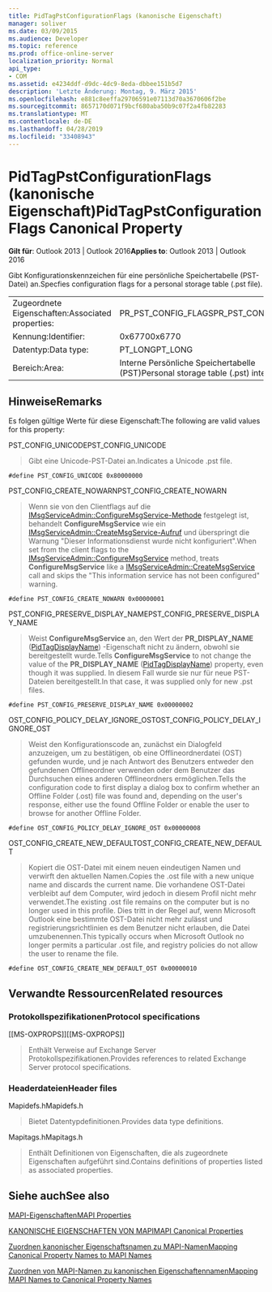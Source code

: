 ```yaml
---
title: PidTagPstConfigurationFlags (kanonische Eigenschaft)
manager: soliver
ms.date: 03/09/2015
ms.audience: Developer
ms.topic: reference
ms.prod: office-online-server
localization_priority: Normal
api_type:
- COM
ms.assetid: e4234ddf-d9dc-4dc9-8eda-dbbee151b5d7
description: 'Letzte Änderung: Montag, 9. März 2015'
ms.openlocfilehash: e881c8eeffa29706591e07113d70a3670606f2be
ms.sourcegitcommit: 8657170d071f9bcf680aba50b9c07f2a4fb82283
ms.translationtype: MT
ms.contentlocale: de-DE
ms.lasthandoff: 04/28/2019
ms.locfileid: "33408943"
---
```

# <a name="pidtagpstconfigurationflags-canonical-property"></a><span data-ttu-id="c32e3-103">PidTagPstConfigurationFlags (kanonische Eigenschaft)</span><span class="sxs-lookup"><span data-stu-id="c32e3-103">PidTagPstConfigurationFlags Canonical Property</span></span>
  
<span data-ttu-id="c32e3-104">**Gilt für**: Outlook 2013 | Outlook 2016</span><span class="sxs-lookup"><span data-stu-id="c32e3-104">**Applies to**: Outlook 2013 | Outlook 2016</span></span> 
  
<span data-ttu-id="c32e3-105">Gibt Konfigurationskennzeichen für eine persönliche Speichertabelle (PST-Datei) an.</span><span class="sxs-lookup"><span data-stu-id="c32e3-105">Specfies configuration flags for a personal storage table (.pst file).</span></span>
  
|||
|:-----|:-----|
|<span data-ttu-id="c32e3-106">Zugeordnete Eigenschaften:</span><span class="sxs-lookup"><span data-stu-id="c32e3-106">Associated properties:</span></span>  <br/> |<span data-ttu-id="c32e3-107">PR_PST_CONFIG_FLAGS</span><span class="sxs-lookup"><span data-stu-id="c32e3-107">PR_PST_CONFIG_FLAGS</span></span>  <br/> |
|<span data-ttu-id="c32e3-108">Kennung:</span><span class="sxs-lookup"><span data-stu-id="c32e3-108">Identifier:</span></span>  <br/> |<span data-ttu-id="c32e3-109">0x6770</span><span class="sxs-lookup"><span data-stu-id="c32e3-109">0x6770</span></span>  <br/> |
|<span data-ttu-id="c32e3-110">Datentyp:</span><span class="sxs-lookup"><span data-stu-id="c32e3-110">Data type:</span></span>  <br/> |<span data-ttu-id="c32e3-111">PT_LONG</span><span class="sxs-lookup"><span data-stu-id="c32e3-111">PT_LONG</span></span>  <br/> |
|<span data-ttu-id="c32e3-112">Bereich:</span><span class="sxs-lookup"><span data-stu-id="c32e3-112">Area:</span></span>  <br/> |<span data-ttu-id="c32e3-113">Interne Persönliche Speichertabelle (PST)</span><span class="sxs-lookup"><span data-stu-id="c32e3-113">Personal storage table (.pst) internal</span></span>  <br/> |
   
## <a name="remarks"></a><span data-ttu-id="c32e3-114">Hinweise</span><span class="sxs-lookup"><span data-stu-id="c32e3-114">Remarks</span></span>

<span data-ttu-id="c32e3-115">Es folgen gültige Werte für diese Eigenschaft:</span><span class="sxs-lookup"><span data-stu-id="c32e3-115">The following are valid values for this property:</span></span>
  
<span data-ttu-id="c32e3-116">PST_CONFIG_UNICODE</span><span class="sxs-lookup"><span data-stu-id="c32e3-116">PST_CONFIG_UNICODE</span></span>
  
> <span data-ttu-id="c32e3-117">Gibt eine Unicode-PST-Datei an.</span><span class="sxs-lookup"><span data-stu-id="c32e3-117">Indicates a Unicode .pst file.</span></span> 
    
   `#define PST_CONFIG_UNICODE 0x80000000`
    
<span data-ttu-id="c32e3-118">PST_CONFIG_CREATE_NOWARN</span><span class="sxs-lookup"><span data-stu-id="c32e3-118">PST_CONFIG_CREATE_NOWARN</span></span>
  
> <span data-ttu-id="c32e3-119">Wenn sie von den Clientflags auf die [IMsgServiceAdmin::ConfigureMsgService-Methode](imsgserviceadmin-configuremsgservice.md) festgelegt ist, behandelt **ConfigureMsgService** wie ein [IMsgServiceAdmin::CreateMsgService-Aufruf](imsgserviceadmin-createmsgservice.md) und überspringt die Warnung "Dieser Informationsdienst wurde nicht konfiguriert".</span><span class="sxs-lookup"><span data-stu-id="c32e3-119">When set from the client flags to the [IMsgServiceAdmin::ConfigureMsgService](imsgserviceadmin-configuremsgservice.md) method, treats **ConfigureMsgService** like a [IMsgServiceAdmin::CreateMsgService](imsgserviceadmin-createmsgservice.md) call and skips the "This information service has not been configured" warning.</span></span> 
    
   `#define PST_CONFIG_CREATE_NOWARN 0x00000001`
    
<span data-ttu-id="c32e3-120">PST_CONFIG_PRESERVE_DISPLAY_NAME</span><span class="sxs-lookup"><span data-stu-id="c32e3-120">PST_CONFIG_PRESERVE_DISPLAY_NAME</span></span>
  
> <span data-ttu-id="c32e3-121">Weist **ConfigureMsgService** an, den Wert der **PR_DISPLAY_NAME** ([PidTagDisplayName](pidtagdisplayname-canonical-property.md)) -Eigenschaft nicht zu ändern, obwohl sie bereitgestellt wurde.</span><span class="sxs-lookup"><span data-stu-id="c32e3-121">Tells **ConfigureMsgService** to not change the value of the **PR_DISPLAY_NAME** ([PidTagDisplayName](pidtagdisplayname-canonical-property.md)) property, even though it was supplied.</span></span> <span data-ttu-id="c32e3-122">In diesem Fall wurde sie nur für neue PST-Dateien bereitgestellt.</span><span class="sxs-lookup"><span data-stu-id="c32e3-122">In that case, it was supplied only for new .pst files.</span></span>
    
   `#define PST_CONFIG_PRESERVE_DISPLAY_NAME 0x00000002`
    
<span data-ttu-id="c32e3-123">OST_CONFIG_POLICY_DELAY_IGNORE_OST</span><span class="sxs-lookup"><span data-stu-id="c32e3-123">OST_CONFIG_POLICY_DELAY_IGNORE_OST</span></span>
  
> <span data-ttu-id="c32e3-124">Weist den Konfigurationscode an, zunächst ein Dialogfeld anzuzeigen, um zu bestätigen, ob eine Offlineordnerdatei (OST) gefunden wurde, und je nach Antwort des Benutzers entweder den gefundenen Offlineordner verwenden oder dem Benutzer das Durchsuchen eines anderen Offlineordners ermöglichen.</span><span class="sxs-lookup"><span data-stu-id="c32e3-124">Tells the configuration code to first display a dialog box to confirm whether an Offline Folder (.ost) file was found and, depending on the user's response, either use the found Offline Folder or enable the user to browse for another Offline Folder.</span></span>
    
   `#define OST_CONFIG_POLICY_DELAY_IGNORE_OST 0x00000008`
    
<span data-ttu-id="c32e3-125">OST_CONFIG_CREATE_NEW_DEFAULT</span><span class="sxs-lookup"><span data-stu-id="c32e3-125">OST_CONFIG_CREATE_NEW_DEFAULT</span></span>
  
> <span data-ttu-id="c32e3-126">Kopiert die OST-Datei mit einem neuen eindeutigen Namen und verwirft den aktuellen Namen.</span><span class="sxs-lookup"><span data-stu-id="c32e3-126">Copies the .ost file with a new unique name and discards the current name.</span></span> <span data-ttu-id="c32e3-127">Die vorhandene OST-Datei verbleibt auf dem Computer, wird jedoch in diesem Profil nicht mehr verwendet.</span><span class="sxs-lookup"><span data-stu-id="c32e3-127">The existing .ost file remains on the computer but is no longer used in this profile.</span></span> <span data-ttu-id="c32e3-128">Dies tritt in der Regel auf, wenn Microsoft Outlook eine bestimmte OST-Datei nicht mehr zulässt und registrierungsrichtlinien es dem Benutzer nicht erlauben, die Datei umzubenennen.</span><span class="sxs-lookup"><span data-stu-id="c32e3-128">This typically occurs when Microsoft Outlook no longer permits a particular .ost file, and registry policies do not allow the user to rename the file.</span></span> 
    
   `#define OST_CONFIG_CREATE_NEW_DEFAULT_OST 0x00000010`
    
## <a name="related-resources"></a><span data-ttu-id="c32e3-129">Verwandte Ressourcen</span><span class="sxs-lookup"><span data-stu-id="c32e3-129">Related resources</span></span>

### <a name="protocol-specifications"></a><span data-ttu-id="c32e3-130">Protokollspezifikationen</span><span class="sxs-lookup"><span data-stu-id="c32e3-130">Protocol specifications</span></span>

<span data-ttu-id="c32e3-131">[[MS-OXPROPS]]</span><span class="sxs-lookup"><span data-stu-id="c32e3-131">[[MS-OXPROPS]]</span></span> 
  
> <span data-ttu-id="c32e3-132">Enthält Verweise auf Exchange Server Protokollspezifikationen.</span><span class="sxs-lookup"><span data-stu-id="c32e3-132">Provides references to related Exchange Server protocol specifications.</span></span>
    
### <a name="header-files"></a><span data-ttu-id="c32e3-133">Headerdateien</span><span class="sxs-lookup"><span data-stu-id="c32e3-133">Header files</span></span>

<span data-ttu-id="c32e3-134">Mapidefs.h</span><span class="sxs-lookup"><span data-stu-id="c32e3-134">Mapidefs.h</span></span>
  
> <span data-ttu-id="c32e3-135">Bietet Datentypdefinitionen.</span><span class="sxs-lookup"><span data-stu-id="c32e3-135">Provides data type definitions.</span></span>
    
<span data-ttu-id="c32e3-136">Mapitags.h</span><span class="sxs-lookup"><span data-stu-id="c32e3-136">Mapitags.h</span></span>
  
> <span data-ttu-id="c32e3-137">Enthält Definitionen von Eigenschaften, die als zugeordnete Eigenschaften aufgeführt sind.</span><span class="sxs-lookup"><span data-stu-id="c32e3-137">Contains definitions of properties listed as associated properties.</span></span>
    
## <a name="see-also"></a><span data-ttu-id="c32e3-138">Siehe auch</span><span class="sxs-lookup"><span data-stu-id="c32e3-138">See also</span></span>



[<span data-ttu-id="c32e3-139">MAPI-Eigenschaften</span><span class="sxs-lookup"><span data-stu-id="c32e3-139">MAPI Properties</span></span>](mapi-properties.md)
  
[<span data-ttu-id="c32e3-140">KANONISCHE EIGENSCHAFTEN VON MAPI</span><span class="sxs-lookup"><span data-stu-id="c32e3-140">MAPI Canonical Properties</span></span>](mapi-canonical-properties.md)
  
[<span data-ttu-id="c32e3-141">Zuordnen kanonischer Eigenschaftsnamen zu MAPI-Namen</span><span class="sxs-lookup"><span data-stu-id="c32e3-141">Mapping Canonical Property Names to MAPI Names</span></span>](mapping-canonical-property-names-to-mapi-names.md)
  
[<span data-ttu-id="c32e3-142">Zuordnen von MAPI-Namen zu kanonischen Eigenschaftennamen</span><span class="sxs-lookup"><span data-stu-id="c32e3-142">Mapping MAPI Names to Canonical Property Names</span></span>](mapping-mapi-names-to-canonical-property-names.md)

